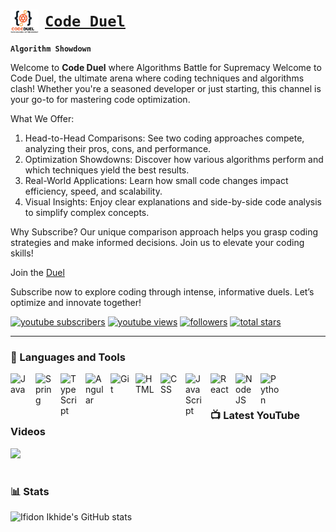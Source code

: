 # [<img align="left" alt="Code Duel" width="45px" style="padding-right:10px;" src="src/main/resources/codeduel.png"/> **`Code Duel`**](https://www.youtube.com/@codeduel)

**`Algorithm Showdown`**

Welcome to **Code Duel** where Algorithms Battle for Supremacy
Welcome to Code Duel, the ultimate arena where coding techniques and algorithms clash! Whether you're a seasoned developer or just starting, this channel is your go-to for mastering code optimization.

What We Offer:
1. Head-to-Head Comparisons: See two coding approaches compete, analyzing their pros, cons, and performance.
2. Optimization Showdowns: Discover how various algorithms perform and which techniques yield the best results.
3. Real-World Applications: Learn how small code changes impact efficiency, speed, and scalability.
4. Visual Insights: Enjoy clear explanations and side-by-side code analysis to simplify complex concepts.

Why Subscribe?
Our unique comparison approach helps you grasp coding strategies and make informed decisions. Join us to elevate your coding skills!

Join the [Duel](https://www.youtube.com/@codeduel)

Subscribe now to explore coding through intense, informative duels. Let’s optimize and innovate together!

   <p align="left">
      <a href="https://www.youtube.com/@codeduel?sub_confirmation=1">
         <img alt="youtube subscribers" title="Subscribe to my YouTube channel" src="https://custom-icon-badges.demolab.com/youtube/channel/subscribers/UC8lqxFltNKUNC2WxTb2Sbvw?color=%23E05D44&label=SUBSCRIBE&logo=video&logoColor=white&style=for-the-badge&labelColor=CE4630"/></a> 
      <a href="https://www.youtube.com/@codeduel">
         <img alt="youtube views" title="YouTube views" src="https://custom-icon-badges.demolab.com/youtube/channel/views/UC8lqxFltNKUNC2WxTb2Sbvw?color=%23E1AD0E&logo=eye&logoColor=white&style=for-the-badge&labelColor=C79600"/></a> 
      <a href="https://github.com/Ikhideifidon/Codeduel?tab=followers">
         <img alt="followers" title="Follow me on Github" src="https://custom-icon-badges.demolab.com/github/followers/Ikhideifidon?color=236ad3&labelColor=1155ba&style=for-the-badge&logo=person-add&label=Follow&logoColor=white"/></a>
      <a href="https://github.com/ikhideifidon/Codeduel?tab=repositories&sort=stargazers">
         <img alt="total stars" title="Total stars on GitHub" src="https://custom-icon-badges.demolab.com/github/stars/Ikhideifidon/Codeduel?color=55960c&style=for-the-badge&labelColor=488207&logo=star"/></a>
   </p>

---

### 🧰 Languages and Tools

<img align="left" alt="Java" width="30px" style="padding-right:10px;" src="https://cdn.jsdelivr.net/gh/devicons/devicon/icons/java/java-original.svg"/>
<img align="left" alt="Spring" width="30px" style="padding-right:10px;" src="https://cdn.jsdelivr.net/gh/devicons/devicon@latest/icons/spring/spring-original.svg"/>
<img align="left" alt="TypeScript" width="30px" style="padding-right:10px;" src="https://cdn.jsdelivr.net/gh/devicons/devicon/icons/typescript/typescript-plain.svg" />
<img align="left" alt="Angular" width="30px" style="padding-right:10px;" src="https://cdn.jsdelivr.net/gh/devicons/devicon/icons/angularjs/angularjs-plain.svg" />
<img align="left" alt="Git" width="30px" style="padding-right:10px;" src="https://cdn.jsdelivr.net/gh/devicons/devicon/icons/git/git-original.svg" />
<img align="left" alt="HTML" width="30px" style="padding-right:10px;" src="https://cdn.jsdelivr.net/gh/devicons/devicon/icons/html5/html5-plain.svg" />
<img align="left" alt="CSS" width="30px" style="padding-right:10px;" src="https://cdn.jsdelivr.net/gh/devicons/devicon/icons/css3/css3-plain.svg" />
<img align="left" alt="JavaScript" width="30px" style="padding-right:10px;" src="https://cdn.jsdelivr.net/gh/devicons/devicon/icons/javascript/javascript-plain.svg" />
<img align="left" alt="React" width="30px" style="padding-right:10px;" src="https://cdn.jsdelivr.net/gh/devicons/devicon/icons/react/react-original.svg" />
<img align="left" alt="NodeJS" width="30px" style="padding-right:10px;" src="https://cdn.jsdelivr.net/gh/devicons/devicon/icons/nodejs/nodejs-original.svg" />
<img align="left" alt="Python" width="30px" style="padding-right:10px;" src="https://cdn.jsdelivr.net/gh/devicons/devicon/icons/python/python-plain.svg" />
<br />

#

### 📺 Latest YouTube Videos

<!-- BEGIN YOUTUBE-CARDS -->

<!-- END YOUTUBE-CARDS -->

[<img src="https://custom-icon-badges.demolab.com/badge/-Subscribe%20For%20More-red?style=for-the-badge&logo=video&logoColor=white"/>](https://www.youtube.com/@codeduel)
#

### 📊 Stats

![Ifidon Ikhide's GitHub stats](https://github-readme-stats.vercel.app/api?username=ikhideifidon&show_icons=true&theme=gruvbox)

<!-- ![GitHub Streak](https://streak-stats.demolab.com?user=ForrestKnight&theme=gruvbox&border_radius=4.5) -->

#
<!--
<details>
 <summary><h3>👨‍💻 Forrest's Coding Journey</h3></summary>
   I started my coding journey as a naive computer science student with a passion to learn everything I could about this programming world - code, unix, linux, theory. And all the while, teaching myself iOS development with a dream to build my own app, but that soon got overshadowed by my desire to excel in Java. A desire that landed me a full-stack software engineering job upon graduation. However, I had another desire I had been pursuing throughout this time - YouTube content creation. I eventually ended up quitting my software engineering job to pursue YouTube full-time, and that has been my focus ever since. But there's something that's always bothered me about my journey - abandoning my dream of building my own app to pursue the safe route, a job. Now I've already taken the leap away from that safety net into this uncomfortable, unexplored world that it being a creator. And it worked out, but again, it became comfortable. It's easier to create a video than go out on a ledge and build my own product. I do have to eat, at the end of the day, but I think it's time. It's time to get uncomfortable again. I have a burning desire to get back on the horse, and fulfill that dream younger me had of building my own app, my own product. And in order to do that, I'll be implementing a few measures to streamline my YouTube content to focus more time on fulfilling that dream - a dream that I'll be ready to tackle in 2023 due to the measure I'm putting in place now until the end of 2022. Don't wait up, because I'm coming.
-->
[website]: https://fkcodes.com
[youtube]: https://youtube.com/fknight
